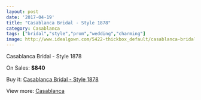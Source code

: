 ```yaml
---
layout: post
date: '2017-04-19'
title: "Casablanca Bridal - Style 1878"
category: Casablanca
tags: ["bridal","style","prom","wedding","charming"]
image: http://www.idealgown.com/5422-thickbox_default/casablanca-bridal-style-1878.jpg
---
```

Casablanca Bridal - Style 1878

On Sales: **$840**
<a href="https://www.idealgown.com/en/casablanca/2390-casablanca-bridal-style-1878.html"><amp-img layout="responsive" width="600" height="600" src="//www.idealgown.com/5422-thickbox_default/casablanca-bridal-style-1878.jpg" alt="Casablanca Bridal - Style 1878 0" /></a>
<a href="https://www.idealgown.com/en/casablanca/2390-casablanca-bridal-style-1878.html"><amp-img layout="responsive" width="600" height="600" src="//www.idealgown.com/5424-thickbox_default/casablanca-bridal-style-1878.jpg" alt="Casablanca Bridal - Style 1878 1" /></a>
<a href="https://www.idealgown.com/en/casablanca/2390-casablanca-bridal-style-1878.html"><amp-img layout="responsive" width="600" height="600" src="//www.idealgown.com/5423-thickbox_default/casablanca-bridal-style-1878.jpg" alt="Casablanca Bridal - Style 1878 2" /></a>

Buy it: [Casablanca Bridal - Style 1878](https://www.idealgown.com/en/casablanca/2390-casablanca-bridal-style-1878.html "Casablanca Bridal - Style 1878")

View more: [Casablanca](https://www.idealgown.com/en/31-casablanca "Casablanca")